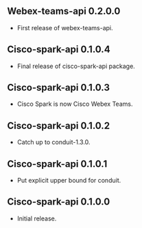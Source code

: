 ## Webex-teams-api 0.2.0.0

* First release of webex-teams-api.

## Cisco-spark-api 0.1.0.4

* Final release of cisco-spark-api package.

## Cisco-spark-api 0.1.0.3

* Cisco Spark is now Cisco Webex Teams.

## Cisco-spark-api 0.1.0.2

* Catch up to conduit-1.3.0.

## Cisco-spark-api 0.1.0.1

* Put explicit upper bound for conduit.

## Cisco-spark-api 0.1.0.0

* Initial release.
